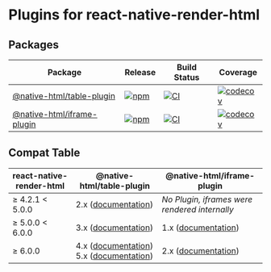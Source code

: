 # Plugins for react-native-render-html

## Packages

| Package                                                     | Release                                                                                                                     | Build Status                                                                                                                                                                     | Coverage                                                                                                                                                               |
| ----------------------------------------------------------- | --------------------------------------------------------------------------------------------------------------------------- | -------------------------------------------------------------------------------------------------------------------------------------------------------------------------------- | ---------------------------------------------------------------------------------------------------------------------------------------------------------------------- |
| [@native-html/table-plugin](packages/table-plugin#readme)   | [![npm](https://img.shields.io/npm/v/@native-html/table-plugin)](https://www.npmjs.com/package/@native-html/table-plugin)   | [![CI](https://github.com/native-html/plugins/workflows/table/badge.svg?branch=master)](https://github.com/native-html/plugins/actions?query=branch%3Amaster+workflow%3Atable)   | [![codecov](https://codecov.io/gh/native-html/plugins/branch/master/graph/badge.svg?flag=table-plugin)](https://codecov.io/gh/native-html/plugins?flag=table-plugin)   |
| [@native-html/iframe-plugin](packages/iframe-plugin#readme) | [![npm](https://img.shields.io/npm/v/@native-html/iframe-plugin)](https://www.npmjs.com/package/@native-html/iframe-plugin) | [![CI](https://github.com/native-html/plugins/workflows/iframe/badge.svg?branch=master)](https://github.com/native-html/plugins/actions?query=branch%3Amaster+workflow%3Aiframe) | [![codecov](https://codecov.io/gh/native-html/plugins/branch/master/graph/badge.svg?flag=iframe-plugin)](https://codecov.io/gh/native-html/plugins?flag=iframe-plugin) |

## Compat Table

| react-native-render-html | @native-html/table-plugin                                                                                                                                                                                                                     | @native-html/iframe-plugin                                                                                |
| ------------------------ | --------------------------------------------------------------------------------------------------------------------------------------------------------------------------------------------------------------------------------------------- | --------------------------------------------------------------------------------------------------------- |
| ≥ 4.2.1 &lt; 5.0.0       | 2.x ([documentation](https://github.com/native-html/plugins/tree/rnrh/4.x#readme))                                                                                                                                                            | _No Plugin, iframes were rendered internally_                                                             |
| ≥ 5.0.0 &lt; 6.0.0       | 3.x ([documentation](https://github.com/native-html/plugins/tree/rnrh/5.x/packages/table-plugin#readme))                                                                                                                                      | 1.x ([documentation](https://github.com/native-html/plugins/tree/rnrh/5.x/packages/iframe-plugin#readme)) |
| ≥ 6.0.0                  | 4.x ([documentation](https://github.com/native-html/plugins/tree/@native-html/table-plugin@4.0.3/packages/table-plugin#readme)) <br> 5.x ([documentation](https://github.com/native-html/plugins/tree/rnrh/6.x/packages/table-plugin#readme)) | 2.x ([documentation](https://github.com/native-html/plugins/tree/rnrh/6.x/packages/iframe-plugin#readme)) |
